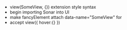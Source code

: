 - view(SomeView, {}) extension style syntax
- begin importing Sonar into UI
- make fancyElement attach data-name="SomeView" for <SomeView />
- accept view({ hover:{} })
